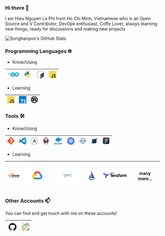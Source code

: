 ### Hi there 👋

I am Hieu Nguyen Le Phi from Ho Chi Minh, Vietnamese who is an Open Source and V Contributor, DevOps enthusiast, Coffe Lover, always learning new things, ready for discussions and making new projects

![Songhanpoo's GitHub Stats](https://github-readme-stats.vercel.app/api?username=songhanpoo&show_icons=true&include_all_commits=true)


### Programming Languages 🌐

- Know/Using

| [<img src="https://raw.githubusercontent.com/songhanpoo/songhanpoo/master/img/golang.png" alt="go logo" width="38">](https://golang.org/)  |  [<img src="https://raw.githubusercontent.com/github/explore/80688e429a7d4ef2fca1e82350fe8e3517d3494d/topics/python/python.png" alt="python logo" width="28">](https://www.python.org/) | [<img src="https://raw.githubusercontent.com/songhanpoo/songhanpoo/master/img/bash_shell.png" alt="bash logo" width="28">](https://www.gnu.org/software/bash/) | [<img src="https://raw.githubusercontent.com/github/explore/80688e429a7d4ef2fca1e82350fe8e3517d3494d/topics/javascript/javascript.png" alt="js logo" width="24">](https://developer.mozilla.org/en-US/docs/Web/JavaScript)  |
|---|---|---|---|

- Learning

| [<img src="https://raw.githubusercontent.com/github/explore/80688e429a7d4ef2fca1e82350fe8e3517d3494d/topics/javascript/javascript.png" alt="js logo" width="24">](https://developer.mozilla.org/en-US/docs/Web/JavaScript)  | [<img src="https://raw.githubusercontent.com/github/explore/80688e429a7d4ef2fca1e82350fe8e3517d3494d/topics/typescript/typescript.png" alt="ts logo" width="24">](https://www.typescriptlang.org/) |  [<img src="https://raw.githubusercontent.com/github/explore/80688e429a7d4ef2fca1e82350fe8e3517d3494d/topics/rust/rust.png" alt="rust logo" width="24">](https://www.rust-lang.org/)|
|---|---|---|

### Tools 🛠️

- Know/Using


| [<img src="https://raw.githubusercontent.com/songhanpoo/songhanpoo/master/img/git.png" alt="git logo" width="24">](https://git-scm.com/) | [<img src="https://raw.githubusercontent.com/songhanpoo/songhanpoo/master/img/vscode.png" alt="vscode logo" width="24">](https://code.visualstudio.com/) | [<img src="https://raw.githubusercontent.com/songhanpoo/songhanpoo/master/img/ansible.png" alt="Ansible" width="24">](https://ansible.com/) | [<img src="https://raw.githubusercontent.com/songhanpoo/songhanpoo/master/img/jenkins.png" alt="Jenkins" width="24">](https://jenkins.io/) | [<img src="https://raw.githubusercontent.com/github/explore/80688e429a7d4ef2fca1e82350fe8e3517d3494d/topics/docker/docker.png" alt="docker logo" width="28">](https://www.docker.com/) | [<img src="https://raw.githubusercontent.com/github/explore/80688e429a7d4ef2fca1e82350fe8e3517d3494d/topics/kubernetes/kubernetes.png" alt="kubernetes logo" width="26">](https://kubernetes.io/)|[<img src="https://raw.githubusercontent.com/songhanpoo/songhanpoo/master/img/helm.png" alt="Helm" width="24">](https://helm.sh/) | [<img src="https://raw.githubusercontent.com/songhanpoo/songhanpoo/master/img/pts.png" alt="Photoshop" width="24">](https://photoshop.com/) | [<img src="https://raw.githubusercontent.com/songhanpoo/songhanpoo/master/img/figma.png" alt="Figma" width="24">](https://figma.com/) |
|---|---|---|---|---|---|---|---|---|


- Learning

| [<img src="https://raw.githubusercontent.com/songhanpoo/songhanpoo/master/img/aws.png" alt="aws logo" width="48">](https://aws.amazon.com/) | [<img src="https://raw.githubusercontent.com/songhanpoo/songhanpoo/master/img/google_cloud.png" alt="google cloud logo" width="96">](https://cloud.google.com/)|[<img src="https://raw.githubusercontent.com/songhanpoo/songhanpoo/master/img/grpc.png" alt="grpc" width="96">](https://grpc.io/)|[<img src="https://raw.githubusercontent.com/songhanpoo/songhanpoo/master/img/isitio.png" alt="isitio" width="48">](https://isitio.io/)|[<img src="https://raw.githubusercontent.com/songhanpoo/songhanpoo/master/img/terraform.png" alt="terraform" width="96">](https://terraform.io/) | many more...
|---|---|---|---|---|---|

### Other Accounts 📫

You can find and get touch with me on these accounts!

| [<img src="https://raw.githubusercontent.com/songhanpoo/songhanpoo/master/img/github.png" alt="github logo" width="34">](https://github.com/songhanpoo) | [<img src="https://raw.githubusercontent.com/songhanpoo/songhanpoo/master/img/dev.png" alt="dev logo" width="24">](https://dev.to/songhanpoo)|
|---|---|
